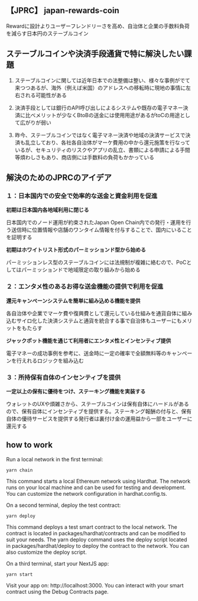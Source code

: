 ## 【JPRC】 japan-rewards-coin
Rewardに設計よりユーザーフレンドリーさを高め、自治体と企業の手数料負荷を減らす日本円のステーブルコイン

## ステーブルコインや決済手段通貨で特に解決したい課題

1. ステーブルコインに関しては近年日本での法整備は整い、様々な事例がでて来つつあるが、海外（例えば米国）のアドレスへの移転時に現地の事情に左右される可能性がある

2. 決済手段としては銀行のAPI呼び出しによるシステムや既存の電子マネー決済に比べメリットが少なくBtoBの送金には使用用途があるがtoCの用途として広がりが弱い

3. 昨今、ステーブルコインではなく電子マネー決済や地域の決済サービスで決済も乱立しており、各社各自治体がマーケ費用の中から還元施策を行なっているが、セキュリティのリスクやアプリの乱立、書類による申請による手間等煩わしさもあり、商店側には手数料の負荷もかかっている

## 解決のためのJPRCのアイデア


### １：日本国内での安全で効率的な送金と資金利用を促進

**初期は日本国内各地域利用に閉じる**

日本国内でのノード運用が約束されたJapan Open Chain内での発行・運用を行う送信時に位置情報や店舗のワンタイム情報を付与することで、国内にいることを証明する

**初期はホワイトリスト形式のパーミッションド型から始める**

パーミッションレス型のステーブルコインには法規制が複雑に絡むので、PoCとしてはパーミッションドで地域限定の取り組みから始める


### ２：エンタメ性のあるお得な送金機能の提供で利用を促進

**還元キャンペーンシステムを簡単に組み込める機能を提供**

各自治体や企業でマーケ費や復興費として還元している仕組みを通貨自体に組み込むサイロ化した決済システムと通貨を統合する事で自治体もユーザーにもメリットをもたらす

**ジャックポット機能を通じて利用者にエンタメ性とインセンティブ提供**

電子マネーの成功事例を参考に、送金時に一定の確率で全額無料等のキャンペーンを行えれるロジックを組み込む

### ３：所持保有自体のインセンティブを提供

**一定以上の保有に優待をつけ、ステーキング機能を実装する**

ウォレットのUXや煩雑さから、ステーブルコインは保有自体にハードルがあるので、保有自体にインセンティブを提供する。ステーキング報酬の付与と、保有自体の優待サービスを提供する発行者は裏付け金の運用益から一部をユーザーに還元する



## how to work
Run a local network in the first terminal:

```
yarn chain
```

This command starts a local Ethereum network using Hardhat. The network runs on your local machine and can be used for testing and development. You can customize the network configuration in hardhat.config.ts.

On a second terminal, deploy the test contract:

```
yarn deploy
```

This command deploys a test smart contract to the local network. The contract is located in packages/hardhat/contracts and can be modified to suit your needs. The yarn deploy command uses the deploy script located in packages/hardhat/deploy to deploy the contract to the network. You can also customize the deploy script.

On a third terminal, start your NextJS app:

```
yarn start
```

Visit your app on: http://localhost:3000. You can interact with your smart contract using the Debug Contracts page. 